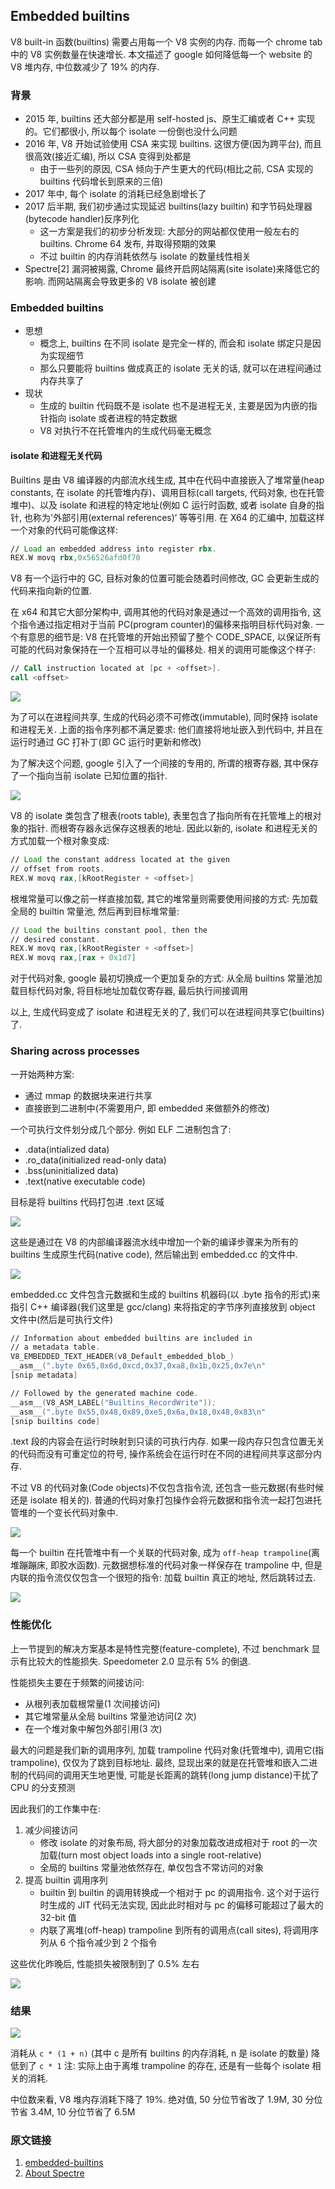 ## Embedded builtins

V8 built-in 函数(builtins) 需要占用每一个 V8 实例的内存. 而每一个 chrome tab 中的 V8 实例数量在快速增长. 本文描述了 google 如何降低每一个 website 的 V8 堆内存, 中位数减少了 19% 的内存.

### 背景
* 2015 年, builtins 还大部分都是用 self-hosted js、原生汇编或者 C++ 实现的。它们都很小, 所以每个 isolate 一份倒也没什么问题
* 2016 年, V8 开始试验使用 CSA 来实现 builtins. 这很方便(因为跨平台), 而且很高效(接近汇编), 所以 CSA 变得到处都是
    * 由于一些列的原因, CSA 倾向于产生更大的代码(相比之前, CSA 实现的 builtins 代码增长到原来的三倍)
* 2017 年中, 每个 isolate 的消耗已经急剧增长了
* 2017 后半期, 我们初步通过实现延迟 builtins(lazy builtin) 和字节码处理器(bytecode handler)反序列化
    * 这一方案是我们的初步分析发现: 大部分的网站都仅使用一般左右的 builtins. Chrome 64 发布, 并取得预期的效果
    * 不过 builtin 的内存消耗依然与 isolate 的数量线性相关
* Spectre[2] 漏洞被揭露, Chrome 最终开启网站隔离(site isolate)来降低它的影响. 而网站隔离会导致更多的 V8 isolate 被创建

### Embedded builtins
* 思想
    * 概念上, builtins 在不同 isolate 是完全一样的, 而会和 isolate 绑定只是因为实现细节
    * 那么只要能将 builtins 做成真正的 isolate 无关的话, 就可以在进程间通过内存共享了
* 现状
    * 生成的 builtin 代码既不是 isolate 也不是进程无关, 主要是因为内嵌的指针指向 isolate 或者进程的特定数据
    * V8 对执行不在托管堆内的生成代码毫无概念

#### isolate 和进程无关代码
Builtins 是由  V8 编译器的内部流水线生成, 其中在代码中直接嵌入了堆常量(heap constants, 在 isolate 的托管堆内存)、调用目标(call targets, 代码对象, 也在托管堆中)、以及 isolate 和进程的特定地址(例如 C 运行时函数, 或者 isolate 自身的指针, 也称为'外部引用(external references)‘ 等等引用.
在 X64 的汇编中, 加载这样一个对象的代码可能像这样:
```asm
// Load an embedded address into register rbx.
REX.W movq rbx,0x56526afd0f70
```
V8 有一个运行中的 GC, 目标对象的位置可能会随着时间修改, GC 会更新生成的代码来指向新的位置.

在 x64 和其它大部分架构中, 调用其他的代码对象是通过一个高效的调用指令, 这个指令通过指定相对于当前 PC(program counter)的偏移来指明目标代码对象.
一个有意思的细节是:
V8 在托管堆的开始出预留了整个 CODE_SPACE, 以保证所有可能的代码对象保持在一个互相可以寻址的偏移处. 相关的调用可能像这个样子:
```asm
// Call instruction located at [pc + <offset>].
call <offset>
```

<img src="./pc-relative-call.png" style="background-color: white" />

为了可以在进程间共享, 生成的代码必须不可修改(immutable), 同时保持 isolate 和进程无关. 上面的指令序列都不满足要求: 他们直接将地址嵌入到代码中, 并且在运行时通过 GC 打补丁(即 GC 运行时更新和修改)

为了解决这个问题, google 引入了一个间接的专用的, 所谓的根寄存器, 其中保存了一个指向当前 isolate 已知位置的指针.

<img src="./isolate-layout.png" style="background-color: white" />

V8 的 isolate 类包含了根表(roots table), 表里包含了指向所有在托管堆上的根对象的指针. 而根寄存器永远保存这根表的地址. 因此以新的, isolate 和进程无关的方式加载一个根对象变成:
```asm
// Load the constant address located at the given
// offset from roots.
REX.W movq rax,[kRootRegister + <offset>]
```
根堆常量可以像之前一样直接加载, 其它的堆常量则需要使用间接的方式: 先加载全局的 builtin 常量池, 然后再到目标堆常量:
```asm
// Load the builtins constant pool, then the
// desired constant.
REX.W movq rax,[kRootRegister + <offset>]
REX.W movq rax,[rax + 0x1d7]
```
对于代码对象, google 最初切换成一个更加复杂的方式: 从全局 builtins 常量池加载目标代码对象, 将目标地址加载仅寄存器, 最后执行间接调用

以上, 生成代码变成了 isolate 和进程无关的了, 我们可以在进程间共享它(builtins)了.

### Sharing across processes
一开始两种方案:
* 通过 mmap 的数据块来进行共享
* 直接嵌到二进制中(不需要用户, 即 embedded 来做额外的修改)

一个可执行文件划分成几个部分. 例如 ELF 二进制包含了:
* .data(intialized data)
* .ro_data(initialized read-only data)
* .bss(uninitialized data)
* .text(native executable code)

目标是将 builtins 代码打包进 .text 区域

<img src=./binary-format.png style="background-color:white;"/>

这些是通过在 V8 的内部编译器流水线中增加一个新的编译步骤来为所有的 builtins 生成原生代码(native code), 然后输出到 embedded.cc 的文件中.

<img src=./build-process.png style="background-color:white;"/>

embedded.cc 文件包含元数据和生成的 builtins 机器码(以 .byte 指令的形式)来指引 C++ 编译器(我们这里是 gcc/clang) 来将指定的字节序列直接放到 object 文件中(然后是可执行文件)
```asm
// Information about embedded builtins are included in
// a metadata table.
V8_EMBEDDED_TEXT_HEADER(v8_Default_embedded_blob_)
__asm__(".byte 0x65,0x6d,0xcd,0x37,0xa8,0x1b,0x25,0x7e\n"
[snip metadata]

// Followed by the generated machine code.
__asm__(V8_ASM_LABEL("Builtins_RecordWrite"));
__asm__(".byte 0x55,0x48,0x89,0xe5,0x6a,0x18,0x48,0x83\n"
[snip builtins code]
```
.text 段的内容会在运行时映射到只读的可执行内存. 如果一段内存只包含位置无关的代码而没有可重定位的符号, 操作系统会在运行时在不同的进程间共享这部分内存.

不过 V8 的代码对象(Code objects)不仅包含指令流, 还包含一些元数据(有些时候还是 isolate 相关的). 普通的代码对象打包操作会将元数据和指令流一起打包进托管堆的一个变长代码对象中.

<img src=./code-on-heap.png style="background-color:white;"/>

每一个 builtin 在托管堆中有一个关联的代码对象, 成为 `off-heap trampoline`(离堆蹦蹦床, 即胶水函数). 元数据想标准的代码对象一样保存在 trampoline 中, 但是内联的指令流仅仅包含一个很短的指令: 加载 builtin 真正的地址, 然后跳转过去.

<img src=./code-off-heap.png style="background-color: white" />

### 性能优化
上一节提到的解决方案基本是特性完整(feature-complete), 不过 benchmark 显示有比较大的性能损失. Speedometer 2.0 显示有 5% 的倒退.

性能损失主要在于频繁的间接访问:
* 从根列表加载根常量(1 次间接访问)
* 其它堆常量从全局 builtins 常量池访问(2 次)
* 在一个堆对象中解包外部引用(3 次)

最大的问题是我们新的调用序列, 加载 trampoline 代码对象(托管堆中), 调用它(指 trampoline), 仅仅为了跳到目标地址. 最终, 显现出来的就是在托管堆和嵌入二进制的代码间的调用天生地更慢, 可能是长距离的跳转(long jump distance)干扰了 CPU 的分支预测

因此我们的工作集中在:
1. 减少间接访问
    * 修改 isolate 的对象布局, 将大部分的对象加载改进成相对于 root 的一次加载(turn most object loads into a single root-relative)
    * 全局的 builtins 常量池依然存在, 单仅包含不常访问的对象
2. 提高 builtin 调用序列
    * builtin 到 builtin 的调用转换成一个相对于 pc 的调用指令. 这个对于运行时生成的 JIT 代码无法实现, 因此此时相对与 pc 的偏移可能超过了最大的 32-bit 值
    * 内联了离堆(off-heap) trampoline 到所有的调用点(call sites), 将调用序列从 6 个指令减少到 2 个指令

这些优化昨晚后, 性能损失被限制到了 0.5% 左右

<img src=./isolate-layout-optimized.png style="background-color:white" />

### 结果
<img src=./result.png style="background-color:white" />

消耗从 `c * (1 + n)` (其中 c 是所有 builtins 的内存消耗, n 是 isolate 的数量) 降低到了 `c * 1`
注: 实际上由于离堆 trampoline 的存在, 还是有一些每个 isolate 相关的消耗.

中位数来看, V8 堆内存消耗下降了 19%. 绝对值, 50 分位节省改了 1.9M, 30 分位节省 3.4M, 10 分位节省了 6.5M

### 原文链接
1. [embedded-builtins](https://v8.dev/blog/embedded-builtins)
2. [About Spectre](https://googleprojectzero.blogspot.com/2018/01/reading-privileged-memory-with-side.html)